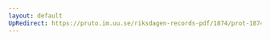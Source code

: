 ```yaml
---
layout: default
UpRedirect: https://pruto.im.uu.se/riksdagen-records-pdf/1874/prot-1874--fk--507/prot-1874--fk--507_001.pdf
---
```


